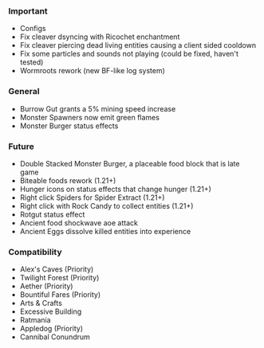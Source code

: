 ### Important
- Configs
- Fix cleaver dsyncing with Ricochet enchantment
- Fix cleaver piercing dead living entities causing a client sided cooldown
- Fix some particles and sounds not playing (could be fixed, haven't tested)
- Wormroots rework (new BF-like log system)

### General
- Burrow Gut grants a 5% mining speed increase
- Monster Spawners now emit green flames
- Monster Burger status effects

### Future
- Double Stacked Monster Burger, a placeable food block that is late game
- Biteable foods rework (1.21+)
- Hunger icons on status effects that change hunger (1.21+)
- Right click Spiders for Spider Extract (1.21+)
- Right click with Rock Candy to collect entities (1.21+)
- Rotgut status effect
- Ancient food shockwave aoe attack
- Ancient Eggs dissolve killed entities into experience

### Compatibility
- Alex's Caves (Priority)
- Twilight Forest (Priority)
- Aether (Priority)
- Bountiful Fares (Priority)
- Arts & Crafts
- Excessive Building
- Ratmania
- Appledog (Priority)
- Cannibal Conundrum